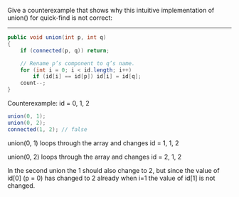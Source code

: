 Give a counterexample that shows why this intuitive implementation of union()
for quick-find is not correct:

------------------------------

```java
public void union(int p, int q)
{
    if (connected(p, q)) return;

    // Rename p’s component to q’s name.
    for (int i = 0; i < id.length; i++)
        if (id[i] == id[p]) id[i] = id[q];
    count--;
}
```

Counterexample: id = 0, 1, 2

```java
union(0, 1);
union(0, 2);
connected(1, 2); // false
```

union(0, 1) loops through the array and changes id = 1, 1, 2

union(0, 2) loops through the array and changes id = 2, 1, 2

In the second union the 1 should also change to 2, but since the value of id[0]
(p = 0) has changed to 2 already when i=1 the value of id[1] is not changed.
